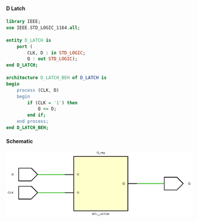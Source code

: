 #### D Latch

```vhdl
library IEEE;
use IEEE.STD_LOGIC_1164.all;

entity D_LATCH is
	port (
		CLK, D : in STD_LOGIC;
		Q : out STD_LOGIC);
end D_LATCH;

architecture D_LATCH_BEH of D_LATCH is
begin
	process (CLK, D)
	begin
		if (CLK = '1') then
			Q <= D;
		end if;
	end process;
end D_LATCH_BEH;
```
#### Schematic
![alt text](https://github.com/Notios/vhdl/blob/main/images/Ex_2.PNG "Ex_1")
